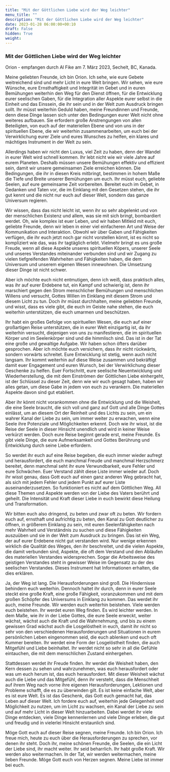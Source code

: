 ```yaml
---
title: "Mit der Göttlichen Liebe wird der Weg leichter"
menu_title: ""
description: "Mit der Göttlichen Liebe wird der Weg leichter"
date: 2023-01-28 06:00:00+00:10
draft: False
hidden: True
weight:
---
```

### Mit der Göttlichen Liebe wird der Weg leichter

Orion - empfangen durch Al Fike am 7. März 2023, Sechelt, BC, Kanada.

Meine geliebten Freunde, ich bin Orion. Ich sehe, wie eure Gebete weitreichend sind und mehr Licht in eure Welt bringen. Wir sehen, wie eure Wünsche, eure Ernsthaftigkeit und Integrität im Gebet und in euren Bemühungen weiterhin den Weg für den Dienst öffnen, für die Entwicklung eurer seelischen Gaben, für die Integration aller Aspekte eurer selbst in die Einheit und das Einssein, die ihr sein und in der Welt zum Ausdruck bringen sollt. Ihr müsst weiterhin Geduld haben, meine Freundinnen und Freunde, denn diese Dinge lassen sich unter den Bedingungen eurer Welt nicht ohne weiteres aufbauen. Sie erfordern große Anstrengungen von allen Beteiligten, von euch auf der materiellen Ebene und von uns in der spirituellen Ebene, die wir weiterhin zusammenarbeiten, um euch bei der Verwirklichung eurer Ziele und eures Wunsches zu helfen, ein klares und mächtiges Instrument in der Welt zu sein.

Allerdings haben wir nicht den Luxus, viel Zeit zu haben, denn der Wandel in eurer Welt wird schnell kommen. Ihr lebt nicht wie wir viele Jahre auf eurem Planeten. Deshalb müssen unsere Bemühungen effektiv und effizient sein, damit wir unsere gemeinsamen Ziele erreichen können. Die Bedingungen, die ihr in diesen Kreis mitbringt, bestimmen in hohem Maße die Tiefe und Breite unserer Bemühungen um euch. Ihr müsst euch, geliebte Seelen, auf eure gemeinsame Zeit vorbereiten. Bereitet euch im Gebet, in Gedanken und Taten vor, die im Einklang mit den Gesetzen stehen, die ihr gut kennt und die nicht nur euch auf dieser Welt, sondern das ganze Universum regieren.

Wir wissen, dass das nicht leicht ist, wenn ihr so sehr abgelenkt und von der menschlichen Existenz und allem, was sie mit sich bringt, bombardiert werdet. Oh, wie komplex ist euer Leben, und wir haben Mitleid mit euch, geliebte Freunde, denn wir leben in einer viel einfacheren Art und Weise der Kommunikation und Interaktion. Obwohl wir über Gaben und Fähigkeiten verfügen, die ihr euch jetzt noch gar nicht vorstellen könnt, ist es nicht so kompliziert wie das, was ihr tagtäglich erlebt. Vielmehr bringt es uns große Freude, wenn all diese Aspekte unseres spirituellen Köpers, unserer Seele und unseres Verstandes miteinander verbunden sind und wir Zugang zu vielen tiefgreifenden Wahrheiten und Fähigkeiten haben, die dem Universum und unserem eigenen Wesen innewohnen. Die Umsetzung dieser Dinge ist nicht schwer.

Aber ich möchte euch nicht entmutigen, denn ich weiß, dass praktisch alles, was ihr auf eurer Erdebene tut, ein Kampf und schwierig ist, denn ihr marschiert gegen den Strom menschlicher Bemühungen und menschlichen Willens und versucht, Gottes Willen im Einklang mit diesem Strom und diesem Licht zu tun. Doch ihr müsst durchhalten, meine geliebten Freunde, und wisst, dass es viele gibt, die euch im Geiste nahe stehen, die euch weiterhin unterstützen, die euch umarmen und beschützen.

Ihr habt ein großes Gefolge von spirituellen Wesen, die euch auf einer großartigen Reise unterstützen, die in eurer Welt einzigartig ist, da ihr weiterhin versucht, diejenigen von uns zu manifestieren, die im spirituellen Körper und im Seelenkörper sind und die himmlisch sind. Das ist in der Tat eine große und gewaltige Aufgabe. Wir haben schon öfters darüber gesprochen. Aber ich möchte euch versichern, dass ihr nicht rückwärts, sondern vorwärts schreitet. Eure Entwicklung ist stetig, wenn auch nicht langsam. Ihr kommt weiterhin auf diese Weise zusammen und bekräftigt damit euer Engagement und euren Wunsch, bei der Verwirklichung dieser Geschenke zu helfen. Euer Fortschritt, eure seelische Neuentwicklung und Wiederherstellung, die mit dem Einströmen der Göttlichen Liebe einhergeht, ist der Schlüssel zu dieser Zeit, denn wie wir euch gesagt haben, haben wir alles getan, um diese Gabe in jedem von euch zu verankern. Die materiellen Aspekte davon sind gut etabliert.

Aber ihr könnt nicht vorankommen ohne die Entwicklung und die Weisheit, die eine Seele braucht, die sich voll und ganz auf Gott und alle Dinge Gottes einlässt, um an diesem Ort der Reinheit und des Lichts zu sein, um ein wahrer Kanal der Liebe zu sein, um immer weiter zu erwachen, wenn eine Seele ihre Potenziale und Möglichkeiten erkennt. Doch wie ihr wisst, ist die Reise der Seele in dieser Hinsicht unendlich und wird in keiner Weise verkürzt werden. Doch eure Reise beginnt gerade erst, meine Freunde. Es gibt viele Dinge, die eure Aufmerksamkeit und Gottes Berührung und Entwicklung durch seine Liebe erfordern.

So werdet ihr euch auf eine Reise begeben, die euch immer wieder aufregt und herausfordert, die euch manchmal Freude und manchmal Herzschmerz bereitet, denn manchmal seht ihr eure Verwundbarkeit, eure Fehler und eure Schwächen. Euer Verstand zählt diese Liste immer wieder auf. Doch ihr wisst genau, dass Gott euch auf einen ganz anderen Weg gebracht hat, als sich mit jedem Fehler und jedem Punkt auf eurer Liste auseinanderzusetzen. So funktioniert es nicht auf dem Göttlichen Weg. All diese Themen und Aspekte werden von der Liebe des Vaters berührt und geheilt. Die Intensität und Kraft dieser Liebe in euch bewirkt diese Heilung und Transformation.

Wir bitten euch also dringend, zu beten und zwar oft zu beten. Wir fordern euch auf, ernsthaft und aufrichtig zu beten, den Kanal zu Gott deutlicher zu öffnen, in größerem Einklang zu sein, mit euren Seelenfähigkeiten nach mehr Wahrheit und Verständnis zu suchen und diese Fähigkeiten auszuüben und sie in der Welt zum Ausdruck zu bringen. Das ist ein Weg, der auf eurer Erdebene nicht gut verstanden wird. Nur wenige erkennen wirklich die Qualität des Weges, den ihr beschreitet, und die vielen Aspekte, die damit verbunden sind, Aspekte, die oft dem Verstand und den Abläufen des materiellen Verstandes widersprechen. Sogar die Arbeitsweise des geistigen Verstandes steht in gewisser Weise im Gegensatz zu der des seelischen Verstandes. Dieses Instrument hat Informationen erhalten, die dies erklären.

Ja, der Weg ist lang. Die Herausforderungen sind groß. Die Hindernisse behindern euch weiterhin. Dennoch haltet ihr durch, denn in eurer Seele steckt eine große Kraft, eine große Fähigkeit, voranzukommen und mit dem großen Schöpfer des Universums in Einklang zu kommen. Das werdet ihr auch, meine Freunde. Wir werden euch weiterhin beistehen. Viele werden euch beistehen. Ihr werdet euren Weg finden. Es wird leichter werden. In dem Maße, wie ihr in der Liebe Gottes, die eure Seele erweckt, weiter wächst, wächst auch die Kraft und die Wahrnehmung, und bis zu einem gewissen Grad wächst auch die Losgelöstheit in euch, damit ihr nicht so sehr von den verschiedenen Herausforderungen und Situationen in eurem persönlichen Leben eingenommen seid, die euch ablenken und euch oft Kummer bereiten. Ihr werdet eine Form der Losgelöstheit finden, die auch Mitgefühl und Liebe beinhaltet. Ihr werdet nicht so sehr in all die Gefühle eintauchen, die mit dem menschlichen Zustand einhergehen.

Stattdessen werdet ihr Freude finden. Ihr werdet die Weisheit haben, den Kern dessen zu sehen und wahrzunehmen, was euch herausfordert oder was um euch herum ist, das euch herausfordert. Mit dieser Weisheit wächst auch die Liebe und das Mitgefühl, denn ihr versteht, dass die Menschheit auf ihrem Weg nach vorne ihre eigenen Herausforderungen, Lektionen und Probleme schafft, die es zu überwinden gilt. Es ist keine einfache Welt, aber es ist eure Welt. Es ist das Geschenk, das Gott euch gemacht hat, das Leben auf dieser Welt. Ich fordere euch auf, weiterhin jede Gelegenheit und Möglichkeit zu nutzen, um im Licht zu wachsen, ein Kanal der Liebe zu sein und auf mehr Licht in dieser Welt hinzuarbeiten. Dabei werdet ihr viele Dinge entdecken, viele Dinge kennenlernen und viele Dinge erleben, die gut und freudig und in vielerlei Hinsicht erstaunlich sind.

Möge Gott euch auf dieser Reise segnen, meine Freunde. Ich bin Orion. Ich freue mich, heute zu euch über die Herausforderungen zu sprechen, vor denen ihr steht. Doch ihr, meine schönen Freunde, die Seelen, die ein Licht der Liebe sind, ihr macht weiter. Ihr seid beharrlich. Ihr habt große Kraft. Wir werden also weitermachen. In der Tat, wir werden weitermachen, meine lieben Freunde. Möge Gott euch von Herzen segnen. Meine Liebe ist immer bei euch.
